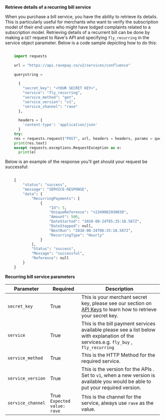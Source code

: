 **Retrieve details of a recurring bill service**

When you purchase a bill service, you have the ability to retrieve its details. This is particularly useful for merchants who want to verify the subscription model of their end users who might have lodged complaints related to a subscription model. Retrieving details of a recurrent bill can be done by making a  `GET`  request to Rave's API and specifying  `fly_recurring`  in the service object parameter. Below is a code sample depicting how to do this:


```python

    import requests
    
    url = "https://api.ravepay.co/v2/services/confluence"
    
    querystring =
    
      {
        "secret_key": "<YOUR SECRET KEY>",
        "service": "fly_recurring",
        "service_method": "get",
        "service_version": "v1",
        "service_channel": "rave"
      },
    
      headers = {
        'content-type': 'application/json'
      }
    try:
    res = requests.request("POST", url, headers = headers, params = querystring)
    print(res.text)
    except requests.exceptions.RequestException as e:
      print(e)

```

Below is an example of the response you'll get should your request be successful:

```python

    {
        "status": "success",
        "message": "SERVICE-RESPONSE",
        "data": {
            "RecurringPayments": [
                {
                    "Id": 5,
                    "UniqueReference": "+2349082930030",
                    "Amount": 500,
                    "DateStarted": "2018-08-24T05:35:18.587Z",
                    "DateStopped": null,
                    "NextRun": "2018-08-24T06:35:18.587Z",
                    "RecurringType": "Hourly"
                }
            ],
            "Status": "success",
            "Message": "successful",
            "Reference": null
        }
    }

```

**Recurring bill service parameters**

| Parameter 	| Required 	| Description 	|
|-------------------	|-------------------------------------	|-------------------------------------------------------------------------------------------------------------------------------------------------------------------------------	|
| `secret_key` 	| True 	| This is your merchant secret key, please see our section on [API Keys](https://developer.flutterwave.com/reference-link/api-keys-1) to learn how to retrieve your secret key. 	|
| `service` 	| True 	| This is the bill payment services available please see a list below with explanation of the services.e.g. `fly_buy` , `fly_recurring` 	|
| `service_method` 	| True 	| This is the HTTP Method for the required service. 	|
| `service_version` 	| True 	| This is the version for the APIs . Set to `v1`, when a new version is available you would be able to put your required version. 	|
| `service_channel` 	| True <br>`Expected value: rave` 	| This is the channel for the service, always use `rave` as the value. 	|